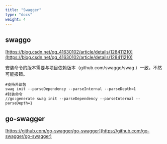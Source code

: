 ```yaml
---
title: "Swagger"
type: "docs"
weight: 4
---
```


## swaggo

[https://blog.csdn.net/qq_41630102/article/details/128411210](https://blog.csdn.net/qq_41630102/article/details/128411210)

安装命令的版本需要与项目依赖版本（github.com/swaggo/swag
）一致，不然可能报错。

```shell
#支持外部包
swag init --parseDependency --parseInternal --parseDepth=1
#封装命令
//go:generate swag init --parseDependency --parseInternal --parseDepth=1
```

## go-swagger

[https://github.com/go-swagger/go-swagger](https://github.com/go-swagger/go-swagger)
